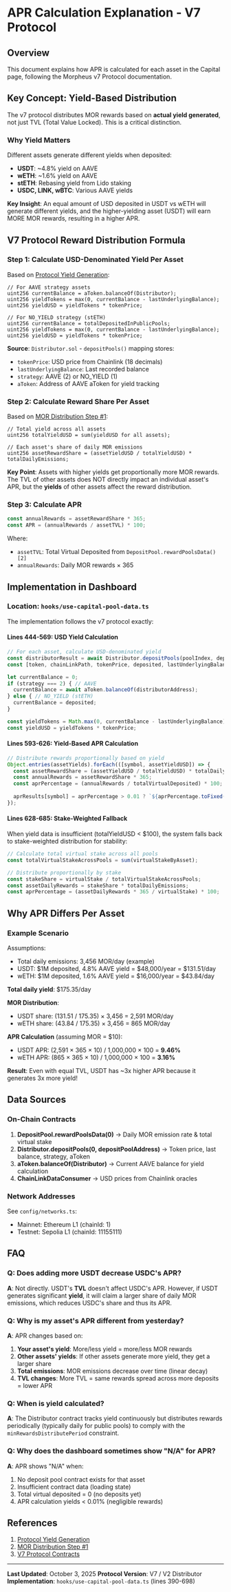 # APR Calculation Explanation - V7 Protocol

## Overview

This document explains how APR is calculated for each asset in the Capital page, following the Morpheus v7 Protocol documentation.

## Key Concept: Yield-Based Distribution

The v7 protocol distributes MOR rewards based on **actual yield generated**, not just TVL (Total Value Locked). This is a critical distinction.

### Why Yield Matters

Different assets generate different yields when deposited:
- **USDT**: ~4.8% yield on AAVE
- **wETH**: ~1.6% yield on AAVE
- **stETH**: Rebasing yield from Lido staking
- **USDC, LINK, wBTC**: Various AAVE yields

**Key Insight**: An equal amount of USD deposited in USDT vs wETH will generate different yields, and the higher-yielding asset (USDT) will earn MORE MOR rewards, resulting in a higher APR.

## V7 Protocol Reward Distribution Formula

### Step 1: Calculate USD-Denominated Yield Per Asset

Based on [Protocol Yield Generation](https://gitbook.mor.org/smart-contracts/documentation/distribution-protocol/v7-protocol/guides/protocol-yield-generation):

```solidity
// For AAVE strategy assets
uint256 currentBalance = aToken.balanceOf(Distributor);
uint256 yieldTokens = max(0, currentBalance - lastUnderlyingBalance);
uint256 yieldUSD = yieldTokens * tokenPrice;

// For NO_YIELD strategy (stETH)
uint256 currentBalance = totalDepositedInPublicPools;
uint256 yieldTokens = max(0, currentBalance - lastUnderlyingBalance);
uint256 yieldUSD = yieldTokens * tokenPrice;
```

**Source**: `Distributor.sol` - `depositPools()` mapping stores:
- `tokenPrice`: USD price from Chainlink (18 decimals)
- `lastUnderlyingBalance`: Last recorded balance
- `strategy`: AAVE (2) or NO_YIELD (1)
- `aToken`: Address of AAVE aToken for yield tracking

### Step 2: Calculate Reward Share Per Asset

Based on [MOR Distribution Step #1](https://gitbook.mor.org/smart-contracts/documentation/distribution-protocol/v7-protocol/guides/mor-distribution.-step-1):

```solidity
// Total yield across all assets
uint256 totalYieldUSD = sum(yieldUSD for all assets);

// Each asset's share of daily MOR emissions
uint256 assetRewardShare = (assetYieldUSD / totalYieldUSD) * totalDailyEmissions;
```

**Key Point**: Assets with higher yields get proportionally more MOR rewards. The TVL of other assets does NOT directly impact an individual asset's APR, but the **yields** of other assets affect the reward distribution.

### Step 3: Calculate APR

```javascript
const annualRewards = assetRewardShare * 365;
const APR = (annualRewards / assetTVL) * 100;
```

Where:
- `assetTVL`: Total Virtual Deposited from `DepositPool.rewardPoolsData()[2]`
- `annualRewards`: Daily MOR rewards × 365

## Implementation in Dashboard

### Location: `hooks/use-capital-pool-data.ts`

The implementation follows the v7 protocol exactly:

#### Lines 444-569: USD Yield Calculation
```typescript
// For each asset, calculate USD-denominated yield
const distributorResult = await Distributor.depositPools(poolIndex, depositPoolAddress);
const [token, chainLinkPath, tokenPrice, deposited, lastUnderlyingBalance, strategy, aToken, isExist] = distributorResult;

let currentBalance = 0;
if (strategy === 2) { // AAVE
  currentBalance = await aToken.balanceOf(distributorAddress);
} else { // NO_YIELD (stETH)
  currentBalance = deposited;
}

const yieldTokens = Math.max(0, currentBalance - lastUnderlyingBalance);
const yieldUSD = yieldTokens * tokenPrice;
```

#### Lines 593-626: Yield-Based APR Calculation
```typescript
// Distribute rewards proportionally based on yield
Object.entries(assetYields).forEach(([symbol, assetYieldUSD]) => {
  const assetRewardShare = (assetYieldUSD / totalYieldUSD) * totalDailyEmissions;
  const annualRewards = assetRewardShare * 365;
  const aprPercentage = (annualRewards / totalVirtualDeposited) * 100;
  
  aprResults[symbol] = aprPercentage > 0.01 ? `${aprPercentage.toFixed(2)}%` : 'N/A';
});
```

#### Lines 628-685: Stake-Weighted Fallback
When yield data is insufficient (totalYieldUSD < $100), the system falls back to stake-weighted distribution for stability:

```typescript
// Calculate total virtual stake across all pools
const totalVirtualStakeAcrossPools = sum(virtualStakeByAsset);

// Distribute proportionally by stake
const stakeShare = virtualStake / totalVirtualStakeAcrossPools;
const assetDailyRewards = stakeShare * totalDailyEmissions;
const aprPercentage = (assetDailyRewards * 365 / virtualStake) * 100;
```

## Why APR Differs Per Asset

### Example Scenario

Assumptions:
- Total daily emissions: 3,456 MOR/day (example)
- USDT: $1M deposited, 4.8% AAVE yield = $48,000/year = $131.51/day
- wETH: $1M deposited, 1.6% AAVE yield = $16,000/year = $43.84/day

**Total daily yield**: $175.35/day

**MOR Distribution**:
- USDT share: (131.51 / 175.35) × 3,456 = 2,591 MOR/day
- wETH share: (43.84 / 175.35) × 3,456 = 865 MOR/day

**APR Calculation** (assuming MOR = $10):
- USDT APR: (2,591 × 365 × 10) / 1,000,000 × 100 = **9.46%**
- wETH APR: (865 × 365 × 10) / 1,000,000 × 100 = **3.16%**

**Result**: Even with equal TVL, USDT has ~3x higher APR because it generates 3x more yield!

## Data Sources

### On-Chain Contracts

1. **DepositPool.rewardPoolsData(0)** → Daily MOR emission rate & total virtual stake
2. **Distributor.depositPools(0, depositPoolAddress)** → Token price, last balance, strategy, aToken
3. **aToken.balanceOf(Distributor)** → Current AAVE balance for yield calculation
4. **ChainLinkDataConsumer** → USD prices from Chainlink oracles

### Network Addresses

See `config/networks.ts`:
- Mainnet: Ethereum L1 (chainId: 1)
- Testnet: Sepolia L1 (chainId: 11155111)

## FAQ

### Q: Does adding more USDT decrease USDC's APR?
**A**: Not directly. USDT's **TVL** doesn't affect USDC's APR. However, if USDT generates significant **yield**, it will claim a larger share of daily MOR emissions, which reduces USDC's share and thus its APR.

### Q: Why is my asset's APR different from yesterday?
**A**: APR changes based on:
1. **Your asset's yield**: More/less yield = more/less MOR rewards
2. **Other assets' yields**: If other assets generate more yield, they get a larger share
3. **Total emissions**: MOR emissions decrease over time (linear decay)
4. **TVL changes**: More TVL = same rewards spread across more deposits = lower APR

### Q: When is yield calculated?
**A**: The Distributor contract tracks yield continuously but distributes rewards periodically (typically daily for public pools) to comply with the `minRewardsDistributePeriod` constraint.

### Q: Why does the dashboard sometimes show "N/A" for APR?
**A**: APR shows "N/A" when:
1. No deposit pool contract exists for that asset
2. Insufficient contract data (loading state)
3. Total virtual deposited = 0 (no deposits yet)
4. APR calculation yields < 0.01% (negligible rewards)

## References

1. [Protocol Yield Generation](https://gitbook.mor.org/smart-contracts/documentation/distribution-protocol/v7-protocol/guides/protocol-yield-generation)
2. [MOR Distribution Step #1](https://gitbook.mor.org/smart-contracts/documentation/distribution-protocol/v7-protocol/guides/mor-distribution.-step-1)
3. [V7 Protocol Contracts](https://gitbook.mor.org/smart-contracts/documentation/distribution-protocol/v7-protocol/contracts)

---

**Last Updated**: October 3, 2025
**Protocol Version**: V7 / V2 Distributor
**Implementation**: `hooks/use-capital-pool-data.ts` (lines 390-698)






